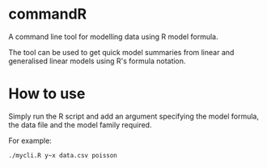 # commandR


A command line tool for modelling data using R model formula.

The tool can be used to get quick model summaries from linear and generalised linear models using R's formula notation.


# How to use 


Simply run the R script and add an argument specifying the model formula, the data file and the model family required. 

For example:


`./mycli.R y~x data.csv poisson`




